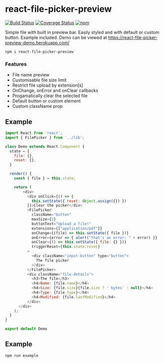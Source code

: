 # react-file-picker-preview

[![Build Status](https://api.travis-ci.org/lucasamos/react-file-picker-preview.svg?branch=master)](https://travis-ci.org/LucasAmos/react-file-picker-preview)
[![Coverage Status](https://coveralls.io/repos/github/LucasAmos/react-file-picker-preview/badge.svg?branch=master)](https://coveralls.io/github/LucasAmos/react-file-picker-preview?branch=master)
[![npm](https://img.shields.io/npm/v/react-file-picker-preview)](https://www.npmjs.com/package/react-file-picker-preview)

Simple file with built in preview bar. Easily styled and with default or custom button. Example included. Demo can be viewed at https://react-file-picker-preview-demo.herokuapp.com/

`npm i react-file-picker-preview`


### Features
 - File name preview
 - Customisable file size limit
 - Restrict file upload by extension[s]
 - OnChange, onError and onClear callbacks
 - Progamatically clear the selected file
 - Default button or custom element 
 - Custom className prop



## Example
```js
import React from 'react';
import { FilePicker } from '../lib';

class Demo extends React.Component {
  state = {
    file: {},
    reset: {},
  }

  render() {
    const { file } = this.state;

    return (
        <div>
          <div onClick={() => {
            this.setState({ reset: Object.assign({}) })
          }}>Clear the picker</div>
          <FilePicker
            className="button"
            maxSize={2}
            buttonText="Upload a file!"
            extensions={["application/pdf"]}
            onChange={(file) => this.setState({ file })}
            onError={error => { alert("that's an error: " + error) }}
            onClear={() => this.setState({ file: {} })}
            triggerReset={this.state.reset}
          >
            <div className="input-button" type="button">
              The file picker
            </div>
          </FilePicker>
          <div className="file-details">
            <h3>The file</h3>
            <h4>Name: {file.name}</h4>
            <h4>Size: {file.size}{file.size ? ' bytes' : null}</h4>
            <h4>Type: {file.type}</h4>
            <h4>Modified: {file.lastModified}</h4>
          </div>
      </div>
    );
  }
}

export default Demo


```

## Example

```
npm run example
```
